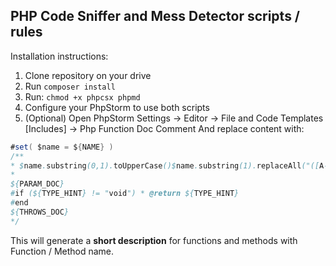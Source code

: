 ## PHP Code Sniffer and Mess Detector scripts / rules

Installation instructions:

1. Clone repository on your drive
2. Run `composer install`
2. Run: `chmod +x phpcsx phpmd`
3. Configure your PhpStorm to use both scripts
4. (Optional) Open PhpStorm Settings -> Editor -> File and Code Templates [Includes] -> Php Function Doc Comment 
And replace content with:
```java
#set( $name = ${NAME} )
/**
* $name.substring(0,1).toUpperCase()$name.substring(1).replaceAll("([A-Z])", " $1")
*
${PARAM_DOC}
#if (${TYPE_HINT} != "void") * @return ${TYPE_HINT}
#end
${THROWS_DOC}
*/
```
This will generate a **short description** for functions and methods with Function / Method name.
